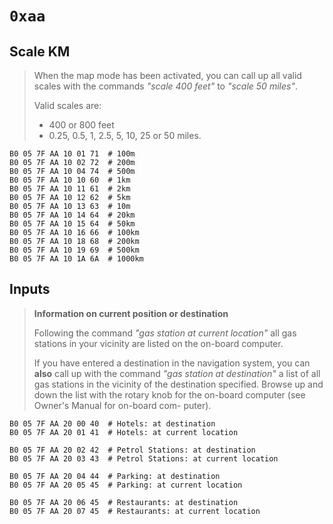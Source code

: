 # `0xaa`

## Scale KM

> When the map mode has been activated, you can call up all valid scales with the commands *"scale 400 feet"* to *"scale 50 miles"*.
> 
> Valid scales are:  
> - 400 or 800 feet  > - 0.25, 0.5, 1, 2.5, 5, 10, 25 or 50 miles.

    B0 05 7F AA 10 01 71  # 100m
    B0 05 7F AA 10 02 72  # 200m
    B0 05 7F AA 10 04 74  # 500m
    B0 05 7F AA 10 10 60  # 1km
    B0 05 7F AA 10 11 61  # 2km
    B0 05 7F AA 10 12 62  # 5km
    B0 05 7F AA 10 13 63  # 10m
    B0 05 7F AA 10 14 64  # 20km
    B0 05 7F AA 10 15 64  # 50km
    B0 05 7F AA 10 16 66  # 100km
    B0 05 7F AA 10 18 68  # 200km
    B0 05 7F AA 10 19 69  # 500km
    B0 05 7F AA 10 1A 6A  # 1000km

## Inputs

> **Information on current position or destination**  
> 
> Following the command *"gas station at current location"* all gas stations in your vicinity are listed on the on-board computer.
> 
> If you have entered a destination in the navigation system, you can **also** call up with the command *"gas station at destination"* a list of all gas stations in the vicinity of the destination specified. Browse up and down the list with the rotary knob for the on-board computer (see Owner's Manual for on-board com- puter).

    B0 05 7F AA 20 00 40  # Hotels: at destination
    B0 05 7F AA 20 01 41  # Hotels: at current location
    
    B0 05 7F AA 20 02 42  # Petrol Stations: at destination
    B0 05 7F AA 20 03 43  # Petrol Stations: at current location
    
    B0 05 7F AA 20 04 44  # Parking: at destination
    B0 05 7F AA 20 05 45  # Parking: at current location
    
    B0 05 7F AA 20 06 45  # Restaurants: at destination
    B0 05 7F AA 20 07 45  # Restaurants: at current location